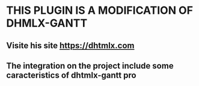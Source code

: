 # THIS PLUGIN IS A MODIFICATION OF DHMLX-GANTT

## Visite his site https://dhtmlx.com

## The integration on the project include some caracteristics of dhtmlx-gantt pro 
